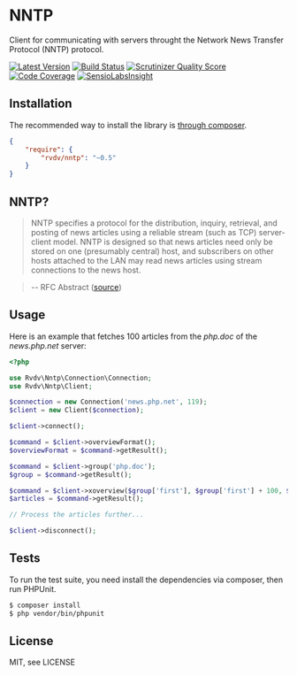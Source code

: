 # NNTP

Client for communicating with servers throught the Network News Transfer Protocol (NNTP) protocol.

[![Latest Version](http://img.shields.io/packagist/v/rvdv/nntp.svg?style=flat)](https://packagist.org/packages/rvdv/nntp)
[![Build Status](http://img.shields.io/travis/RobinvdVleuten/php-nntp.svg?style=flat)](https://travis-ci.org/RobinvdVleuten/php-nntp)
[![Scrutinizer Quality Score](http://img.shields.io/scrutinizer/g/RobinvdVleuten/php-nntp.svg?style=flat)](https://scrutinizer-ci.com/g/RobinvdVleuten/php-nntp/)
[![Code Coverage](http://img.shields.io/scrutinizer/coverage/g/RobinvdVleuten/php-nntp.svg?style=flat)](https://scrutinizer-ci.com/g/RobinvdVleuten/php-nntp/)
[![SensioLabsInsight](https://insight.sensiolabs.com/projects/115c5524-7c3a-4463-a48c-2e21257f25b4/mini.png)](https://insight.sensiolabs.com/projects/115c5524-7c3a-4463-a48c-2e21257f25b4)

## Installation

The recommended way to install the library is [through composer](http://getcomposer.org).

```JSON
{
    "require": {
        "rvdv/nntp": "~0.5"
    }
}
```

## NNTP?

> NNTP specifies a protocol for the distribution, inquiry, retrieval,
> and posting of news articles using a reliable stream (such as TCP)
> server-client model. NNTP is designed so that news articles need only
> be stored on one (presumably central) host, and subscribers on other
> hosts attached to the LAN may read news articles using stream
> connections to the news host.

> -- RFC Abstract ([source](http://tools.ietf.org/html/rfc977))

## Usage

Here is an example that fetches 100 articles from the _php.doc_ of the _news.php.net_ server:

```php
<?php

use Rvdv\Nntp\Connection\Connection;
use Rvdv\Nntp\Client;

$connection = new Connection('news.php.net', 119);
$client = new Client($connection);

$client->connect();

$command = $client->overviewFormat();
$overviewFormat = $command->getResult();

$command = $client->group('php.doc');
$group = $command->getResult();

$command = $client->xoverview($group['first'], $group['first'] + 100, $overviewFormat);
$articles = $command->getResult();

// Process the articles further...

$client->disconnect();
```

## Tests

To run the test suite, you need install the dependencies via composer, then run PHPUnit.

```bash
$ composer install
$ php vendor/bin/phpunit
```

## License

MIT, see LICENSE
